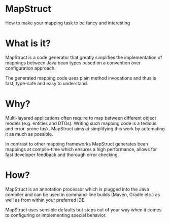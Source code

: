 # MapStruct
How to make your mapping task to be fancy and interesting
# What is it?

MapStruct is a code generator that greatly simplifies the implementation of mappings between Java bean types based on a convention over configuration approach.

The generated mapping code uses plain method invocations and thus is fast, type-safe and easy to understand.

# Why?

Multi-layered applications often require to map between different object models (e.g. entities and DTOs). Writing such mapping code is a tedious and error-prone task. MapStruct aims at simplifying this work by automating it as much as possible.

In contrast to other mapping frameworks MapStruct generates bean mappings at compile-time which ensures a high performance, allows for fast developer feedback and thorough error checking.
# How?

MapStruct is an annotation processor which is plugged into the Java compiler and can be used in command-line builds (Maven, Gradle etc.) as well as from within your preferred IDE.

MapStruct uses sensible defaults but steps out of your way when it comes to configuring or implementing special behavior.

